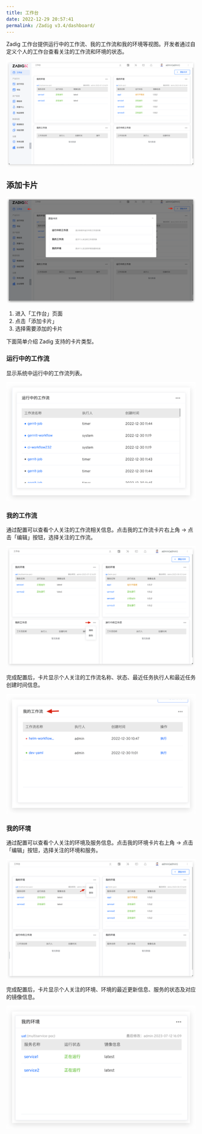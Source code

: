 ```yaml
---
title: 工作台
date: 2022-12-29 20:57:41
permalink: /Zadig v3.4/dashboard/
---
```


Zadig 工作台提供运行中的工作流、我的工作流和我的环境等视图。开发者通过自定义个人的工作台查看关注的工作流和环境的状态。

![工作台](../../_images/dashboard_1.png)

## 添加卡片

![工作台](../../_images/dashboard_2.png)

1. 进入「工作台」页面
2. 点击「添加卡片」
3. 选择需要添加的卡片

下面简单介绍 Zadig 支持的卡片类型。

### 运行中的工作流

显示系统中运行中的工作流列表。

![工作台](../../_images/dashboarding_running.png)

### 我的工作流

通过配置可以查看个人关注的工作流相关信息。点击我的工作流卡片右上角 -> 点击「编辑」按钮，选择关注的工作流。

![工作台](../../_images/dashboard_my_workflow_1.png)

完成配置后，卡片显示个人关注的工作流名称、状态、最近任务执行人和最近任务创建时间信息。

![工作台](../../_images/dashboard_my_workflow_2.png)

### 我的环境

通过配置可以查看个人关注的环境及服务信息。点击我的环境卡片右上角 -> 点击「编辑」按钮，选择关注的环境和服务。

![工作台](../../_images/dashboard_my_env_1.png)

完成配置后，卡片显示个人关注的环境、环境的最近更新信息、服务的状态及对应的镜像信息。

![工作台](../../_images/dashboard_my_env_2.png)
